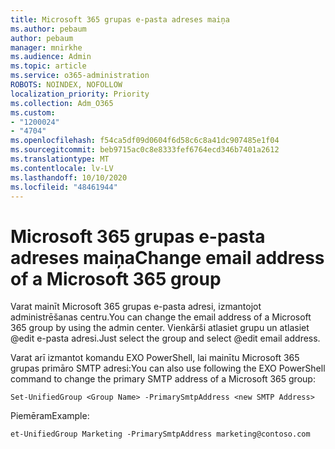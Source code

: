 ```yaml
---
title: Microsoft 365 grupas e-pasta adreses maiņa
ms.author: pebaum
author: pebaum
manager: mnirkhe
ms.audience: Admin
ms.topic: article
ms.service: o365-administration
ROBOTS: NOINDEX, NOFOLLOW
localization_priority: Priority
ms.collection: Adm_O365
ms.custom:
- "1200024"
- "4704"
ms.openlocfilehash: f54ca5df09d0604f6d58c6c8a41dc907485e1f04
ms.sourcegitcommit: beb9715ac0c8e8333fef6764ecd346b7401a2612
ms.translationtype: MT
ms.contentlocale: lv-LV
ms.lasthandoff: 10/10/2020
ms.locfileid: "48461944"
---
```

# <a name="change-email-address-of-a-microsoft-365-group"></a><span data-ttu-id="933a2-102">Microsoft 365 grupas e-pasta adreses maiņa</span><span class="sxs-lookup"><span data-stu-id="933a2-102">Change email address of a Microsoft 365 group</span></span>

<span data-ttu-id="933a2-103">Varat mainīt Microsoft 365 grupas e-pasta adresi, izmantojot administrēšanas centru.</span><span class="sxs-lookup"><span data-stu-id="933a2-103">You can change the email address of a Microsoft 365 group by using the admin center.</span></span> <span data-ttu-id="933a2-104">Vienkārši atlasiet grupu un atlasiet @edit e-pasta adresi.</span><span class="sxs-lookup"><span data-stu-id="933a2-104">Just select the group and select @edit email address.</span></span>

<span data-ttu-id="933a2-105">Varat arī izmantot komandu EXO PowerShell, lai mainītu Microsoft 365 grupas primāro SMTP adresi:</span><span class="sxs-lookup"><span data-stu-id="933a2-105">You can also use following the EXO PowerShell command to change the primary SMTP address of a Microsoft 365 group:</span></span>

`Set-UnifiedGroup <Group Name> -PrimarySmtpAddress <new SMTP Address>`

<span data-ttu-id="933a2-106">Piemēram</span><span class="sxs-lookup"><span data-stu-id="933a2-106">Example:</span></span>

`et-UnifiedGroup Marketing -PrimarySmtpAddress marketing@contoso.com`
